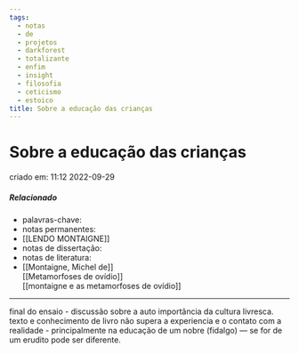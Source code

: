 ```yaml
---
tags:
  - notas
  - de
  - projetos
  - darkforest
  - totalizante
  - enfim
  - insight
  - filosofia
  - ceticismo
  - estoico
title: Sobre a educação das crianças
---
```


# Sobre a educação das crianças

criado em: 11:12 2022-09-29

##### Relacionado

- palavras-chave: 
- notas permanentes: 
- [[LENDO MONTAIGNE]]
- notas de dissertação:
- notas de literatura: 
- [[Montaigne, Michel de]]  
[[Metamorfoses de ovídio]]  
[[montaigne e as metamorfoses de ovídio]]

---

final do ensaio - discussão sobre a auto importância da cultura livresca.  
texto e conhecimento de livro não supera a experiencia e o contato com a realidade - principalmente na educação de um nobre (fidalgo) — se for de um erudito pode ser diferente.
